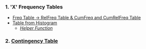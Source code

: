 ### 1. 'X' Frequency Tables
- [Freq Table &#8594; RelFreq Table & CumFreq and CumRelFreq Table]([SC]-Descriptive-Analytics/[SC]-Data-Tabulation-and-Frequencies/[M]-'X'-Frequency-Tables.md)
- [Table from Histogram]([SC]-Descriptive-Analytics/[SC]-Data-Visualisation/[M]-Histogram-&-Frequency-Table.md)
  - [_Helper Function_]([SC]-Descriptive-Analytics/[SC]-Data-Visualisation/[HF]-Histogram-&-Frequency-Table.md)
### 2. [Contingency Table]([SC]-Descriptive-Analytics/[SC]-Data-Tabulation-and-Frequencies/[M]-Contingency-Table.md)

